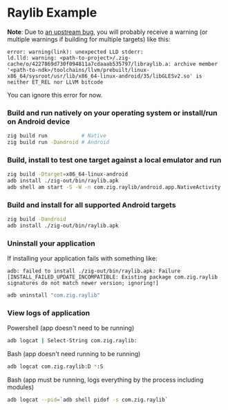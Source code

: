 # Raylib Example
**Note**:
Due to [an upstream bug](https://github.com/ziglang/zig/issues/20476), you will probably receive a warning (or multiple warnings if building for multiple targets) like this:
```
error: warning(link): unexpected LLD stderr:
ld.lld: warning: <path-to-project>/.zig-cache/o/4227869d730f094811a7cdaaab535797/libraylib.a: archive member '<path-to-ndk>/toolchains/llvm/prebuilt/linux-x86_64/sysroot/usr/lib/x86_64-linux-android/35/libGLESv2.so' is neither ET_REL nor LLVM bitcode
```
You can ignore this error for now.

### Build and run natively on your operating system or install/run on Android device

```sh
zig build run           # Native
zig build run -Dandroid # Android
```

### Build, install to test one target against a local emulator and run

```sh
zig build -Dtarget=x86_64-linux-android
adb install ./zig-out/bin/raylib.apk
adb shell am start -S -W -n com.zig.raylib/android.app.NativeActivity
```

### Build and install for all supported Android targets

```sh
zig build -Dandroid
adb install ./zig-out/bin/raylib.apk
```

### Uninstall your application

If installing your application fails with something like:
```
adb: failed to install ./zig-out/bin/raylib.apk: Failure [INSTALL_FAILED_UPDATE_INCOMPATIBLE: Existing package com.zig.raylib signatures do not match newer version; ignoring!]
```

```sh
adb uninstall "com.zig.raylib"
```

### View logs of application

Powershell (app doesn't need to be running)
```sh
adb logcat | Select-String com.zig.raylib:
```

Bash (app doesn't need running to be running)
```sh
adb logcat com.zig.raylib:D *:S
```

Bash (app must be running, logs everything by the process including modules)
```sh
adb logcat --pid=`adb shell pidof -s com.zig.raylib`
```


